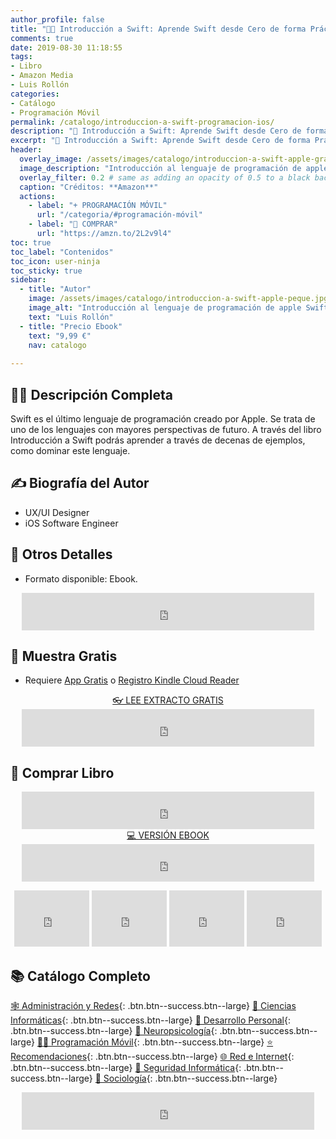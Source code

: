 ```yaml
---
author_profile: false
title: "👩‍💻 Introducción a Swift: Aprende Swift desde Cero de forma Práctica"
comments: true
date: 2019-08-30 11:18:55
tags:
- Libro
- Amazon Media
- Luis Rollón
categories:
- Catálogo
- Programación Móvil
permalink: /catalogo/introduccion-a-swift-programacion-ios/
description: "🍏 Introducción a Swift: Aprende Swift desde Cero de forma Práctica"
excerpt: "🍏 Introducción a Swift: Aprende Swift desde Cero de forma Práctica"
header:
  overlay_image: /assets/images/catalogo/introduccion-a-swift-apple-grande.jpg
  image_description: "Introducción al lenguaje de programación de apple Swift desde cero | Visto en ciberninjas"
  overlay_filter: 0.2 # same as adding an opacity of 0.5 to a black background
  caption: "Créditos: **Amazon**"
  actions:
    - label: "+ PROGRAMACIÓN MÓVIL"
      url: "/categoria/#programación-móvil"
    - label: "🛒 COMPRAR"
      url: "https://amzn.to/2L2v9l4"
toc: true
toc_label: "Contenidos"
toc_icon: user-ninja
toc_sticky: true
sidebar:
  - title: "Autor"
    image: /assets/images/catalogo/introduccion-a-swift-apple-peque.jpg
    image_alt: "Introducción al lenguaje de programación de apple Swift desde cero | Visto en ciberninjas"
    text: "Luis Rollón"
  - title: "Precio Ebook"
    text: "9,99 €"
    nav: catalogo
    
---
```



## 🙋‍♀️ Descripción Completa

Swift es el último lenguaje de programación creado por Apple. Se trata de uno de los lenguajes con mayores perspectivas de futuro. A través del libro Introducción a Swift podrás aprender a través de decenas de ejemplos, como dominar este lenguaje.

## ✍ Biografía del Autor

- UX/UI Designer
- iOS Software Engineer 

## 📝 Otros Detalles

- Formato disponible: Ebook.

<center><iframe src="https://rcm-eu.amazon-adsystem.com/e/cm?o=30&p=48&l=ur1&category=premium&banner=1E7ZEBFW3E0G3W1WXZ82&f=ifr&linkID=36c6741f8667c2eb2286cb8ca0062ecb&t=ciberninjas07-21&tracking_id=ciberninjas07-21" width="468" height="60" scrolling="no" border="0" marginwidth="0" style="border:none;" frameborder="0"></iframe></center>

## 🎁 Muestra Gratis

- Requiere <a href="https://amzn.to/33BY1rO" target="_blank" title="Aplicaciones gratis para cualquier tipo de dispositivo que permiten leer los documentos de Kindle">App Gratis</a> o <a href="https://read.amazon.com">Registro Kindle Cloud Reader</a>

<center><a href="https://leer.amazon.es/?asin=B072213RK1" target="_blank" class="btn btn--danger btn--large" title="Leer muestra totalmente gratis del libro: Introducción a Swift, programación con Apple">👓 LEE EXTRACTO GRATIS</a></center>

<center><iframe src="https://rcm-eu.amazon-adsystem.com/e/cm?o=30&p=13&l=ur1&category=kindle_unlimited&banner=0PYAB72K9B5NAJAM0H82&f=ifr&linkID=caea859e44b57ca1e1ab932433cdda90&t=ciberninjas07-21&tracking_id=ciberninjas07-21" width="468" height="60" scrolling="no" border="0" marginwidth="0" style="border:none;" frameborder="0"></iframe></center>

## 💖 Comprar Libro

<center><iframe src="https://rcm-eu.amazon-adsystem.com/e/cm?o=30&p=13&l=ur1&category=gift_certificates&banner=0YM2726C1ESR66Q7QG02&f=ifr&linkID=b74ea8b6b0434619f53785a367d3de3d&t=ciberninjas07-21&tracking_id=ciberninjas07-21" width="468" height="60" scrolling="no" border="0" marginwidth="0" style="border:none;" frameborder="0"></iframe></center>

<center><a href="https://amzn.to/2L2v9l4" target="_blank" class="btn btn--warning btn--large" title="Comprar El Libro 🍏 Introducción a Swift: Aprende Swift desde Cero de forma Práctica">💻 VERSIÓN EBOOK</a></center>

<center><iframe src="https://rcm-eu.amazon-adsystem.com/e/cm?o=30&p=13&l=ur1&category=kindlestore&banner=0P95N768FCV2P0732CG2&f=ifr&linkID=75656190f347ab8c55ea09e0b6f57418&t=ciberninjas07-21&tracking_id=ciberninjas07-21" width="468" height="60" scrolling="no" border="0" marginwidth="0" style="border:none;" frameborder="0"></iframe></center>

<p><center><iframe src="https://rcm-eu.amazon-adsystem.com/e/cm?o=30&p=20&l=ur1&category=kindle&banner=0K8KMRM0NM2Y5A191Z02&f=ifr&linkID=211f5ada1acf9b558138a9115015fccc&t=ciberninjas07-21&tracking_id=ciberninjas07-21" width="120" height="90" scrolling="no" border="0" marginwidth="0" style="border:none;" frameborder="0"></iframe> <iframe src="https://rcm-eu.amazon-adsystem.com/e/cm?o=30&p=20&l=ur1&category=kindle&banner=1MY6V4BGBKF24MPVQ382&f=ifr&linkID=bc72cdf8c85667d9cf8d99ac40b234cf&t=ciberninjas07-21&tracking_id=ciberninjas07-21" width="120" height="90" scrolling="no" border="0" marginwidth="0" style="border:none;" frameborder="0"></iframe> <iframe src="https://rcm-eu.amazon-adsystem.com/e/cm?o=30&p=20&l=ur1&category=fire_tablets&banner=09F0X29YE5A28P2Z02G2&f=ifr&linkID=99987810c2d699e6b1a4becf63ee659b&t=ciberninjas07-21&tracking_id=ciberninjas07-21" width="120" height="90" scrolling="no" border="0" marginwidth="0" style="border:none;" frameborder="0"></iframe> <iframe src="https://rcm-eu.amazon-adsystem.com/e/cm?o=30&p=20&l=ur1&category=kindle_oasis&banner=0NJNYNMJ9TB937AZFHG2&f=ifr&linkID=a42c1c2fd452f496c7105f18b28d8c61&t=ciberninjas07-21&tracking_id=ciberninjas07-21" width="120" height="90" scrolling="no" border="0" marginwidth="0" style="border:none;" frameborder="0"></iframe></center></p>

## 📚 Catálogo Completo
[🕸 Administraci&oacute;n y Redes](/categoria/#redes-y-administraci%C3%B3n "Libros de Redes y Administración"){: .btn.btn--success.btn--large} [🔬 Ciencias Informáticas](/categoria/#ciencias-informáticas "Libros de Categoría Ciencias Informáticas"){: .btn.btn--success.btn--large} [💪 Desarrollo Personal](/categoria/#desarrollo-personal "Libros de Categoría Desarrollo Personal"){: .btn.btn--success.btn--large} [🧠 Neuropsicolog&iacute;a](/categoria/#neuropsicología "Libros relacionados con la neurociencia y la psicología"){: .btn.btn--success.btn--large} [👨‍💻 Programación Móvil](/categoria/#programación-móvil "Libros de Frameworks de Creación de Aplicaciones Móviles Multiplataforma"){: .btn.btn--success.btn--large} [⭐ Recomendaciones](/categoria/#recomendaciones "Libros recomendados por diferentes personajes famosos de influencia"){: .btn.btn--success.btn--large} [🌐 Red e Internet](/categoria/#red-e-internet "Libros en relación a las Redes e Internet"){: .btn.btn--success.btn--large} [🔐 Seguridad Inform&aacute;tica](/categoria/#seguridad-inform%C3%A1tica "Libros de Categoría Seguridad Informática"){: .btn.btn--success.btn--large} [🤼 Sociología](/categoria/#sociología "Libros de Categoría Sociología"){: .btn.btn--success.btn--large}

<center><iframe src="https://rcm-eu.amazon-adsystem.com/e/cm?o=30&p=13&l=ur1&category=libros&banner=16R3XS8RQ89N3YJR4B02&f=ifr&linkID=56cd664728c9a7de32cbacd0aafc13ca&t=ciberninjas07-21&tracking_id=ciberninjas07-21" width="468" height="60" scrolling="no" border="0" marginwidth="0" style="border:none;" frameborder="0"></iframe></center>